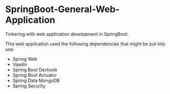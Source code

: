 # SpringBoot-General-Web-Application

Tinkering with web application development in SpringBoot.

This web application used the following dependencies that might be put into use:
- Spring Web
- Vaadin
- Spring Boot Devtools
- Spring Boot Actuator
- Spring Data MongoDB
- Spring Security
